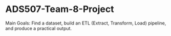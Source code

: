 # ADS507-Team-8-Project
Main Goals: Find a dataset, build an ETL (Extract, Transform, Load) pipeline, and produce a practical output. 

